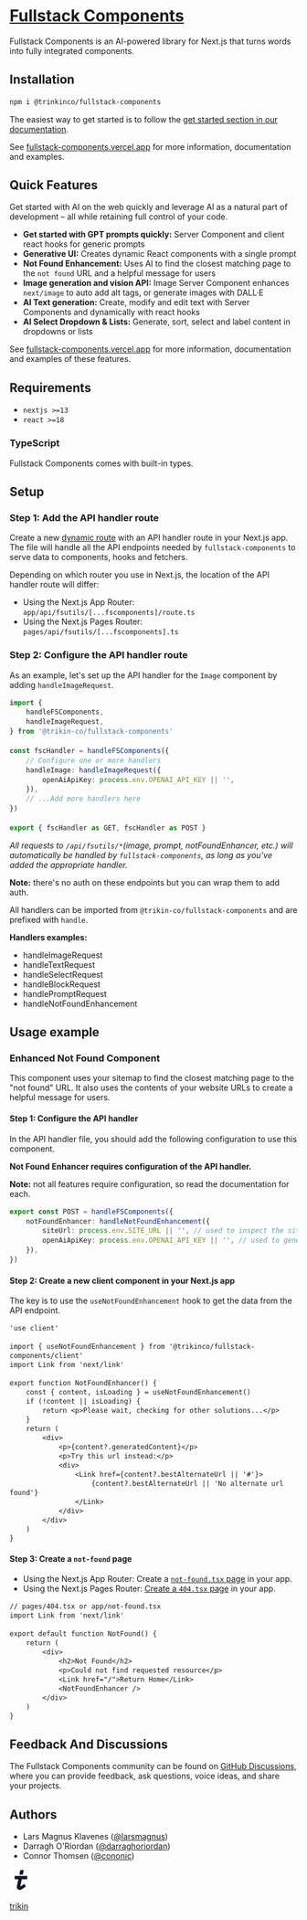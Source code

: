 # [Fullstack Components](https://fullstack-components.vercel.app)

Fullstack Components is an AI-powered library for Next.js that turns words into fully integrated components.

## Installation

```sh
npm i @trinkinco/fullstack-components
```

The easiest way to get started is to follow the [get started section in our documentation](https://fullstack-components.vercel.app/docs/get-started).

See [fullstack-components.vercel.app](https://fullstack-components.vercel.app) for more information, documentation and examples.

## Quick Features

Get started with AI on the web quickly and leverage AI as a natural part of development – all while retaining full control of your code.

- **Get started with GPT prompts quickly:** Server Component and client react hooks for generic prompts
- **Generative UI:** Creates dynamic React components with a single prompt
- **Not Found Enhancement:** Uses AI to find the closest matching page to the `not found` URL and a helpful message for users
- **Image generation and vision API:** Image Server Component enhances `next/image` to auto add alt tags, or generate images with DALL·E
- **AI Text generation:** Create, modify and edit text with Server Components and dynamically with react hooks
- **AI Select Dropdown & Lists:** Generate, sort, select and label content in dropdowns or lists

See [fullstack-components.vercel.app](https://fullstack-components.vercel.app) for more information, documentation and examples of these features.

## Requirements

- `nextjs >=13`
- `react >=18`

### TypeScript

Fullstack Components comes with built-in types.

## Setup

### Step 1: Add the API handler route

Create a new [dynamic route](https://nextjs.org/docs/app/building-your-application/routing/dynamic-routes) with an API handler route in your Next.js app. The file will handle all the API endpoints needed by `fullstack-components` to serve data to components, hooks and fetchers.

Depending on which router you use in Next.js, the location of the API handler route will differ:

- Using the Next.js App Router: `app/api/fsutils/[...fscomponents]/route.ts`
- Using the Next.js Pages Router: `pages/api/fsutils/[...fscomponents].ts`

### Step 2: Configure the API handler route

As an example, let's set up the API handler for the `Image` component by adding `handleImageRequest`.

```ts title="app/api/fsutils/[...fscomponents]/route.ts"
import {
	handleFSComponents,
	handleImageRequest,
} from '@trikin-co/fullstack-components'

const fscHandler = handleFSComponents({
	// Configure one or more handlers
	handleImage: handleImageRequest({
		openAiApiKey: process.env.OPENAI_API_KEY || '',
	}),
	// ...Add more handlers here
})

export { fscHandler as GET, fscHandler as POST }
```

_All requests to `/api/fsutils/*`(image, prompt, notFoundEnhancer, etc.) will automatically be handled by `fullstack-components`, as long as you've added the appropriate handler._

**Note:** there's no auth on these endpoints but you can wrap them to add auth.

All handlers can be imported from `@trikin-co/fullstack-components` and are prefixed with `handle`.

**Handlers examples:**

- handleImageRequest
- handleTextRequest
- handleSelectRequest
- handleBlockRequest
- handlePromptRequest
- handleNotFoundEnhancement

## Usage example

### Enhanced Not Found Component

This component uses your sitemap to find the closest matching page to the "not found" URL. It also uses the contents of your website URLs to create a helpful message for users.

#### Step 1: Configure the API handler

In the API handler file, you should add the following configuration to use this component.

**Not Found Enhancer requires configuration of the API handler.**

**Note:** not all features require configuration, so read the documentation for each.

```ts
export const POST = handleFSComponents({
	notFoundEnhancer: handleNotFoundEnhancement({
		siteUrl: process.env.SITE_URL || '', // used to inspect the sitemap
		openAiApiKey: process.env.OPENAI_API_KEY || '', // used to generate the contents
	}),
})
```

#### Step 2: Create a new client component in your Next.js app

The key is to use the `useNotFoundEnhancement` hook to get the data from the API endpoint.

```tsx title="components/NotFoundEnhancer.tsx"
'use client'

import { useNotFoundEnhancement } from '@trikinco/fullstack-components/client'
import Link from 'next/link'

export function NotFoundEnhancer() {
	const { content, isLoading } = useNotFoundEnhancement()
	if (!content || isLoading) {
		return <p>Please wait, checking for other solutions...</p>
	}
	return (
		<div>
			<p>{content?.generatedContent}</p>
			<p>Try this url instead:</p>
			<div>
				<Link href={content?.bestAlternateUrl || '#'}>
					{content?.bestAlternateUrl || 'No alternate url found'}
				</Link>
			</div>
		</div>
	)
}
```

#### Step 3: Create a `not-found` page

- Using the Next.js App Router: Create a [`not-found.tsx` page](https://nextjs.org/docs/app/api-reference/file-conventions/not-found) in your app.
- Using the Next.js Pages Router: [Create a `404.tsx` page](https://nextjs.org/docs/pages/building-your-application/routing/custom-error#404-page) in your app.

```tsx
// pages/404.tsx or app/not-found.tsx
import Link from 'next/link'

export default function NotFound() {
	return (
		<div>
			<h2>Not Found</h2>
			<p>Could not find requested resource</p>
			<Link href="/">Return Home</Link>
			<NotFoundEnhancer />
		</div>
	)
}
```

## Feedback And Discussions

The Fullstack Components community can be found on [GitHub Discussions](https://github.com/trikinco/fullstack-components/discussions), where you can provide feedback, ask questions, voice ideas, and share your projects.

## Authors

- Lars Magnus Klavenes ([@larsmagnus](https://github.com/larsmagnus))
- Darragh O'Riordan ([@darraghoriordan](https://github.com/darraghoriordan))
- Connor Thomsen ([@cononic](https://github.com/CONONIC))

<a href="https://fullstack-components.vercel.app">
  <picture>
    <source media="(prefers-color-scheme: dark)" srcset="../playground/public/images/trikin-light.svg">
    <img alt="trikin" src="../playground/public/images/trikin-dark.svg" width="40" height="40">
  </picture>
  <p>trikin</p>
</a>
